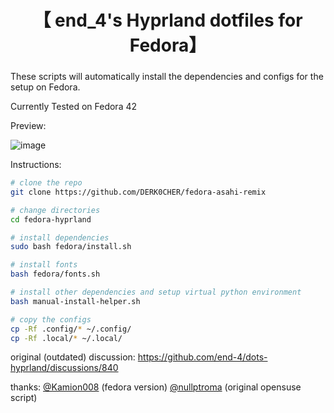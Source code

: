 <div align="center">
    <h1>【 end_4's Hyprland dotfiles for Fedora】</h1>
    <h3></h3>
</div>

These scripts will automatically install the dependencies and configs for the setup on Fedora.

Currently Tested on Fedora 42

Preview:

![image](https://github.com/user-attachments/assets/c824d283-de7a-4730-a310-d6b468a71689)

Instructions:

```bash
# clone the repo
git clone https://github.com/DERK0CHER/fedora-asahi-remix

# change directories 
cd fedora-hyprland

# install dependencies
sudo bash fedora/install.sh

# install fonts
bash fedora/fonts.sh

# install other dependencies and setup virtual python environment
bash manual-install-helper.sh

# copy the configs
cp -Rf .config/* ~/.config/
cp -Rf .local/* ~/.local/

 ```

original (outdated) discussion: https://github.com/end-4/dots-hyprland/discussions/840


thanks:
[@Kamion008](https://github.com/Kamion008) (fedora version)
[@nullptroma](https://github.com/nullptroma) (original opensuse script)
